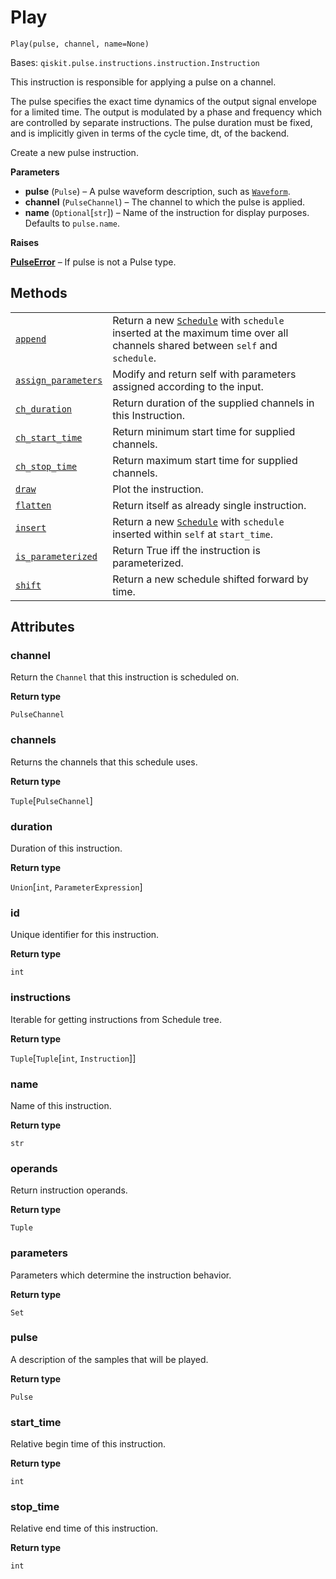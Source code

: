# Play

<span id="undefined" />

`Play(pulse, channel, name=None)`

Bases: `qiskit.pulse.instructions.instruction.Instruction`

This instruction is responsible for applying a pulse on a channel.

The pulse specifies the exact time dynamics of the output signal envelope for a limited time. The output is modulated by a phase and frequency which are controlled by separate instructions. The pulse duration must be fixed, and is implicitly given in terms of the cycle time, dt, of the backend.

Create a new pulse instruction.

**Parameters**

*   **pulse** (`Pulse`) – A pulse waveform description, such as [`Waveform`](qiskit.pulse.library.Waveform#qiskit.pulse.library.Waveform "qiskit.pulse.library.Waveform").
*   **channel** (`PulseChannel`) – The channel to which the pulse is applied.
*   **name** (`Optional`\[`str`]) – Name of the instruction for display purposes. Defaults to `pulse.name`.

**Raises**

[**PulseError**](qiskit.pulse.PulseError#qiskit.pulse.PulseError "qiskit.pulse.PulseError") – If pulse is not a Pulse type.

## Methods

|                                                                                                                                      |                                                                                                                                                                                                     |
| ------------------------------------------------------------------------------------------------------------------------------------ | --------------------------------------------------------------------------------------------------------------------------------------------------------------------------------------------------- |
| [`append`](qiskit.pulse.Play.append#qiskit.pulse.Play.append "qiskit.pulse.Play.append")                                             | Return a new [`Schedule`](qiskit.pulse.Schedule#qiskit.pulse.Schedule "qiskit.pulse.Schedule") with `schedule` inserted at the maximum time over all channels shared between `self` and `schedule`. |
| [`assign_parameters`](qiskit.pulse.Play.assign_parameters#qiskit.pulse.Play.assign_parameters "qiskit.pulse.Play.assign_parameters") | Modify and return self with parameters assigned according to the input.                                                                                                                             |
| [`ch_duration`](qiskit.pulse.Play.ch_duration#qiskit.pulse.Play.ch_duration "qiskit.pulse.Play.ch_duration")                         | Return duration of the supplied channels in this Instruction.                                                                                                                                       |
| [`ch_start_time`](qiskit.pulse.Play.ch_start_time#qiskit.pulse.Play.ch_start_time "qiskit.pulse.Play.ch_start_time")                 | Return minimum start time for supplied channels.                                                                                                                                                    |
| [`ch_stop_time`](qiskit.pulse.Play.ch_stop_time#qiskit.pulse.Play.ch_stop_time "qiskit.pulse.Play.ch_stop_time")                     | Return maximum start time for supplied channels.                                                                                                                                                    |
| [`draw`](qiskit.pulse.Play.draw#qiskit.pulse.Play.draw "qiskit.pulse.Play.draw")                                                     | Plot the instruction.                                                                                                                                                                               |
| [`flatten`](qiskit.pulse.Play.flatten#qiskit.pulse.Play.flatten "qiskit.pulse.Play.flatten")                                         | Return itself as already single instruction.                                                                                                                                                        |
| [`insert`](qiskit.pulse.Play.insert#qiskit.pulse.Play.insert "qiskit.pulse.Play.insert")                                             | Return a new [`Schedule`](qiskit.pulse.Schedule#qiskit.pulse.Schedule "qiskit.pulse.Schedule") with `schedule` inserted within `self` at `start_time`.                                              |
| [`is_parameterized`](qiskit.pulse.Play.is_parameterized#qiskit.pulse.Play.is_parameterized "qiskit.pulse.Play.is_parameterized")     | Return True iff the instruction is parameterized.                                                                                                                                                   |
| [`shift`](qiskit.pulse.Play.shift#qiskit.pulse.Play.shift "qiskit.pulse.Play.shift")                                                 | Return a new schedule shifted forward by time.                                                                                                                                                      |

## Attributes

<span id="undefined" />

### channel

Return the `Channel` that this instruction is scheduled on.

**Return type**

`PulseChannel`

<span id="undefined" />

### channels

Returns the channels that this schedule uses.

**Return type**

`Tuple`\[`PulseChannel`]

<span id="undefined" />

### duration

Duration of this instruction.

**Return type**

`Union`\[`int`, `ParameterExpression`]

<span id="undefined" />

### id

Unique identifier for this instruction.

**Return type**

`int`

<span id="undefined" />

### instructions

Iterable for getting instructions from Schedule tree.

**Return type**

`Tuple`\[`Tuple`\[`int`, `Instruction`]]

<span id="undefined" />

### name

Name of this instruction.

**Return type**

`str`

<span id="undefined" />

### operands

Return instruction operands.

**Return type**

`Tuple`

<span id="undefined" />

### parameters

Parameters which determine the instruction behavior.

**Return type**

`Set`

<span id="undefined" />

### pulse

A description of the samples that will be played.

**Return type**

`Pulse`

<span id="undefined" />

### start\_time

Relative begin time of this instruction.

**Return type**

`int`

<span id="undefined" />

### stop\_time

Relative end time of this instruction.

**Return type**

`int`

